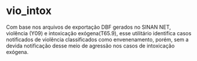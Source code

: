 # vio_intox  
Com base nos arquivos de exportação DBF gerados no SINAN NET, violência (Y09) e intoxicação exógena(T65.9), esse utilitário identifica casos notificados de violência classificados como envenenamento, porém, sem a devida notificação desse meio de agressão nos casos de intoxicação exógena.

